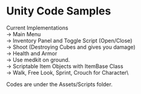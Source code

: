 # Unity Code Samples

Current Implementations\
-> Main Menu\
-> Inventory Panel and Toggle Script (Open/Close)\
-> Shoot (Destroying Cubes and gives you damage)\
-> Health and Armor \
-> Use medkit on ground.\
-> Scriptable Item Objects with ItemBase Class\
-> Walk, Free Look, Sprint, Crouch for Character\

Codes are under the Assets/Scripts folder.
